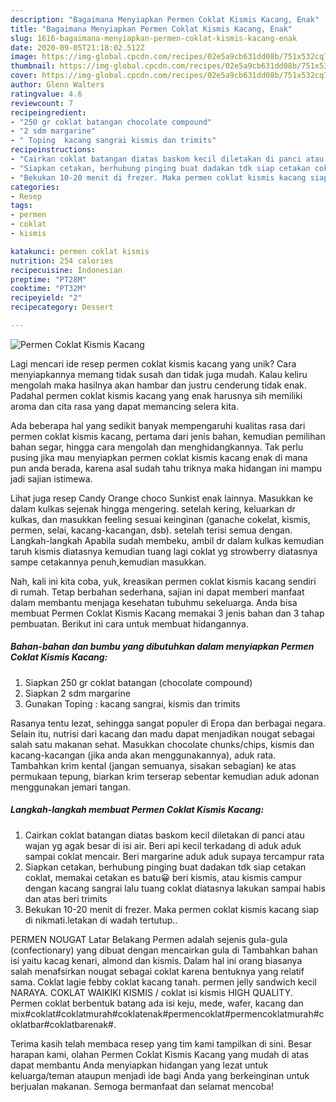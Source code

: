 ```yaml
---
description: "Bagaimana Menyiapkan Permen Coklat Kismis Kacang, Enak"
title: "Bagaimana Menyiapkan Permen Coklat Kismis Kacang, Enak"
slug: 1616-bagaimana-menyiapkan-permen-coklat-kismis-kacang-enak
date: 2020-09-05T21:18:02.512Z
image: https://img-global.cpcdn.com/recipes/02e5a9cb631dd08b/751x532cq70/permen-coklat-kismis-kacang-foto-resep-utama.jpg
thumbnail: https://img-global.cpcdn.com/recipes/02e5a9cb631dd08b/751x532cq70/permen-coklat-kismis-kacang-foto-resep-utama.jpg
cover: https://img-global.cpcdn.com/recipes/02e5a9cb631dd08b/751x532cq70/permen-coklat-kismis-kacang-foto-resep-utama.jpg
author: Glenn Walters
ratingvalue: 4.6
reviewcount: 7
recipeingredient:
- "250 gr coklat batangan chocolate compound"
- "2 sdm margarine"
- " Toping  kacang sangrai kismis dan trimits"
recipeinstructions:
- "Cairkan coklat batangan diatas baskom kecil diletakan di panci atau wajan yg agak besar di isi air. Beri api kecil terkadang di aduk aduk sampai coklat mencair. Beri margarine aduk aduk supaya tercampur rata"
- "Siapkan cetakan, berhubung pinging buat dadakan tdk siap cetakan coklat, memakai cetakan es batu😀 beri kismis, atau kismis campur dengan kacang sangrai lalu tuang coklat diatasnya lakukan sampai habis dan atas beri trimits"
- "Bekukan 10-20 menit di frezer. Maka permen coklat kismis kacang siap di nikmati.letakan di wadah tertutup.."
categories:
- Resep
tags:
- permen
- coklat
- kismis

katakunci: permen coklat kismis 
nutrition: 254 calories
recipecuisine: Indonesian
preptime: "PT28M"
cooktime: "PT32M"
recipeyield: "2"
recipecategory: Dessert

---
```



![Permen Coklat Kismis Kacang](https://img-global.cpcdn.com/recipes/02e5a9cb631dd08b/751x532cq70/permen-coklat-kismis-kacang-foto-resep-utama.jpg)

Lagi mencari ide resep permen coklat kismis kacang yang unik? Cara menyiapkannya memang tidak susah dan tidak juga mudah. Kalau keliru mengolah maka hasilnya akan hambar dan justru cenderung tidak enak. Padahal permen coklat kismis kacang yang enak harusnya sih memiliki aroma dan cita rasa yang dapat memancing selera kita.

Ada beberapa hal yang sedikit banyak mempengaruhi kualitas rasa dari permen coklat kismis kacang, pertama dari jenis bahan, kemudian pemilihan bahan segar, hingga cara mengolah dan menghidangkannya. Tak perlu pusing jika mau menyiapkan permen coklat kismis kacang enak di mana pun anda berada, karena asal sudah tahu triknya maka hidangan ini mampu jadi sajian istimewa.

Lihat juga resep Candy Orange choco Sunkist enak lainnya. Masukkan ke dalam kulkas sejenak hingga mengering. setelah kering, keluarkan dr kulkas, dan masukkan feeling sesuai keinginan (ganache cokelat, kismis, permen, selai, kacang-kacangan, dsb). setelah terisi semua dengan. Langkah-langkah Apabila sudah membeku, ambil dr dalam kulkas kemudian taruh kismis diatasnya kemudian tuang lagi coklat yg strowberry diatasnya sampe cetakannya penuh,kemudian masukkan.


Nah, kali ini kita coba, yuk, kreasikan permen coklat kismis kacang sendiri di rumah. Tetap berbahan sederhana, sajian ini dapat memberi manfaat dalam membantu menjaga kesehatan tubuhmu sekeluarga. Anda bisa membuat Permen Coklat Kismis Kacang memakai 3 jenis bahan dan 3 tahap pembuatan. Berikut ini cara untuk membuat hidangannya.

<!--inarticleads1-->

##### Bahan-bahan dan bumbu yang dibutuhkan dalam menyiapkan Permen Coklat Kismis Kacang:

1. Siapkan 250 gr coklat batangan (chocolate compound)
1. Siapkan 2 sdm margarine
1. Gunakan  Toping : kacang sangrai, kismis dan trimits


Rasanya tentu lezat, sehingga sangat populer di Eropa dan berbagai negara. Selain itu, nutrisi dari kacang dan madu dapat menjadikan nougat sebagai salah satu makanan sehat. Masukkan chocolate chunks/chips, kismis dan kacang-kacangan (jika anda akan menggunakannya), aduk rata. Tambahkan krim kental (jangan semuanya, sisakan sebagian) ke atas permukaan tepung, biarkan krim terserap sebentar kemudian aduk adonan menggunakan jemari tangan. 

<!--inarticleads2-->

##### Langkah-langkah membuat Permen Coklat Kismis Kacang:

1. Cairkan coklat batangan diatas baskom kecil diletakan di panci atau wajan yg agak besar di isi air. Beri api kecil terkadang di aduk aduk sampai coklat mencair. Beri margarine aduk aduk supaya tercampur rata
1. Siapkan cetakan, berhubung pinging buat dadakan tdk siap cetakan coklat, memakai cetakan es batu😀 beri kismis, atau kismis campur dengan kacang sangrai lalu tuang coklat diatasnya lakukan sampai habis dan atas beri trimits
1. Bekukan 10-20 menit di frezer. Maka permen coklat kismis kacang siap di nikmati.letakan di wadah tertutup..


PERMEN NOUGAT Latar Belakang Permen adalah sejenis gula-gula (confectionary) yang dibuat dengan mencairkan gula di Tambahkan bahan isi yaitu kacag kenari, almond dan kismis. Dalam hal ini orang biasanya salah menafsirkan nougat sebagai coklat karena bentuknya yang relatif sama. Coklat lagie febby coklat kacang tanah. permen jelly sandwich kecil NARAYA. COKLAT WAIKIKI KISMIS / coklat isi kismis HIGH QUALITY. Permen coklat berbentuk batang ada isi keju, mede, wafer, kacang dan mix#coklat#coklatmurah#coklatenak#permencoklat#permencoklatmurah#coklatbar#coklatbarenak#. 

Terima kasih telah membaca resep yang tim kami tampilkan di sini. Besar harapan kami, olahan Permen Coklat Kismis Kacang yang mudah di atas dapat membantu Anda menyiapkan hidangan yang lezat untuk keluarga/teman ataupun menjadi ide bagi Anda yang berkeinginan untuk berjualan makanan. Semoga bermanfaat dan selamat mencoba!
